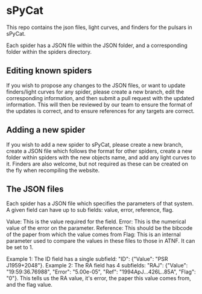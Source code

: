 # sPyCat
This repo contains the json files, light curves, and finders for the pulsars in sPyCat.

Each spider has a JSON file within the JSON folder, and a corresponding folder within the spiders directory.

## Editing known spiders
If you wish to propose any changes to the JSON files, or want to update finders/light curves for any spider, please create a new branch,
edit the corresponding information, and then submit a pull request with the updated information. This will then be reviewed
by our team to ensure the format of the updates is correct, and to ensure references for any targets are correct.

## Adding a new spider
If you wish to add a new spider to sPyCat, please create a new branch, create a JSON file which follows the format for other spiders, create a new folder
within spiders with the new objects name, and add any light curves to it. Finders are also welcome, but not required as these can be
created on the fly when recompiling the website.


## The JSON files
Each spider has a JSON file which specifies the parameters of that system. A given field can have up to sub fields: value, error, reference, flag.

Value: This is the value required for the field.
Error: This is the numerical value of the error on the parameter.
Reference: This should be the bibcode of the paper from which the value comes from
Flag: This is an internal parameter used to compare the values in these files to those in ATNF. It can be set to 1.

Example 1: The ID field has a single subfield: "ID": {"Value": "PSR J1959+2048"}.
Example 2: The RA field has 4 subfields: "RAJ": {"Value": "19:59:36.76988", "Error": "5.00e-05", "Ref": "1994ApJ...426L..85A", "Flag": "0"}. This tells us the RA value, it's error, the paper this value comes from, and the flag value.
